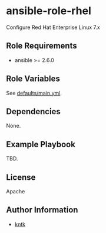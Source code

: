 # ansible-role-rhel

Configure Red Hat Enterprise Linux 7.x

## Role Requirements

* ansible >= 2.6.0

## Role Variables

See [defaults/main.yml](defaults/main.yml).

## Dependencies

None.

## Example Playbook

TBD.

## License

Apache

## Author Information

* [kntk](https://github.com/kntk)
